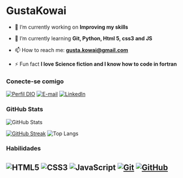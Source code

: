# GustaKowai

- 🔭 I’m currently working on **Improving my skills**

- 🌱 I’m currently learning **Git, Python, Html 5, css3 and JS**

- 📫 How to reach me: **gusta.kowai@gmail.com**

- ⚡ Fun fact **I love Science fiction and I know how to code in fortran**



### Conecte-se comigo
[![Perfil DIO](https://img.shields.io/badge/-My%20DIO%20Profile-A525F7?style=for-the-badge)](https://web.dio.me/users/gusta_kowai/)
[![E-mail](https://img.shields.io/badge/-Email-000?style=for-the-badge&logo=microsoft-outlook&logoColor=3BF819)](gusta.m.greg@gmail.com)
[![LinkedIn](https://img.shields.io/badge/-LinkedIn-000?style=for-the-badge&logo=linkedin&logoColor=F7200C)](https://www.linkedin.com/in/gustavo-moreira-gregorio/)

### GitHub Stats
![GitHub Stats](https://github-readme-stats.vercel.app/api?username=GustaKowai&theme=transparent&bg_color=000&border_color=3BF819&show_icons=true&icon_color=A525F7&title_color=F7200C&text_color=3BF819&hide_title=true)

[![GitHub Streak](https://streak-stats.demolab.com?user=GustaKowai&theme=chartreuse-dark&border=3BF819&dates=A525F7&stroke=3BF819&ring=3BF819&fire=F7200C&currStreakNum=F7200C&currStreakLabel=F7200C)](https://git.io/streak-stats)
![Top Langs](https://github-readme-stats-git-masterrstaa-rickstaa.vercel.app/api/top-langs/?username=GustaKowai&layout=donut&langs_count=6&bg_color=000&border_color=3BF819&title_color=F7200C&text_color=3BF819)
### Habilidades
![HTML5](https://img.shields.io/badge/HTML-000?style=for-the-badge&logo=html5&logoColor=A525F7)
![CSS3](https://img.shields.io/badge/CSS3-000?style=for-the-badge&logo=css3&logoColor=3BF819)
![JavaScript](https://img.shields.io/badge/JavaScript-000?style=for-the-badge&logo=javascript&logoColor=F7200C)
[![Git](https://img.shields.io/badge/Git-000?style=for-the-badge&logo=git&logoColor=A525F7)](https://git-scm.com/doc) 
[![GitHub](https://img.shields.io/badge/GitHub-000?style=for-the-badge&logo=github&logoColor=3BF819)](https://docs.github.com/)
---
<!--Paleta de cores:
green 3BF819
red F7200C
purple A525F7
-->